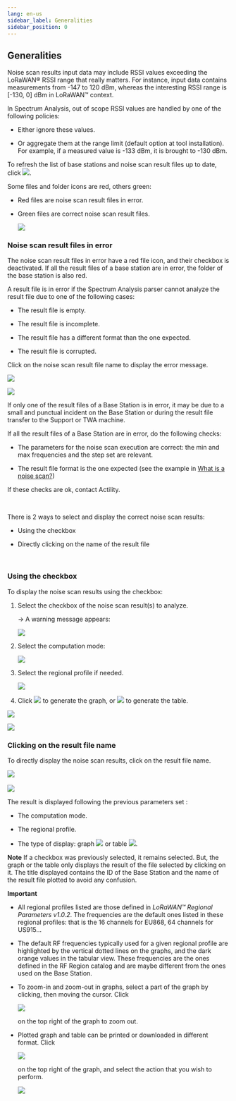 ```yaml
---
lang: en-us
sidebar_label: Generalities
sidebar_position: 0
---
```


## Generalities

Noise scan results input data may include RSSI values exceeding the
LoRaWAN® RSSI range that really matters. For instance, input data
contains measurements from -147 to 120 dBm, whereas the interesting RSSI
range is \[-130, 0\] dBm in LoRaWAN™ context.

In Spectrum Analysis, out of scope RSSI values are handled by one of the
following policies:

- Either ignore these values.

- Or aggregate them at the range limit (default option at tool
  installation). For example, if a measured value is -133 dBm, it is
  brought to -130 dBm.

To refresh the list of base stations and noise scan result files up to
date, click ![](./_images/generalities.png).

Some files and folder icons are red, others green:

- Red files are noise scan result files in error.

- Green files are correct noise scan result files.

  ![](./_images/generalities-1.png)

### Noise scan result files in error

The noise scan result files in error have a red file icon, and their
checkbox is deactivated. If all the result files of a base station are
in error, the folder of the base station is also red.

A result file is in error if the Spectrum Analysis parser cannot analyze
the result file due to one of the following cases:

- The result file is empty.

- The result file is incomplete.

- The result file has a different format than the one expected.

- The result file is corrupted.

Click on the noise scan result file name to display the error message.

![](./_images/generalities-2.png)

![](./_images/generalities-3.png)

If only one of the result files of a Base Station is in error, it may be
due to a small and punctual incident on the Base Station or during the
result file transfer to the Support or TWA machine.

If all the result files of a Base Station are in error, do the following
checks:

- The parameters for the noise scan execution are correct: the min and
  max frequencies and the step set are relevant.

- The result file format is the one expected (see the example in [What is a noise scan?](../noise-scan-process/what-is-noise-scan))

If these checks are ok, contact Actility.

 

There is 2 ways to select and display the correct noise scan results:

- Using the checkbox

- Directly clicking on the name of the result file

 

### Using the checkbox

To display the noise scan results using the checkbox:

1.  Select the checkbox of the noise scan result(s) to analyze.

    -\> A warning message appears:

    ![](./_images/generalities-4.png)

2.  Select the computation mode:

    ![](./_images/generalities-5.png)

3.  Select the regional profile if needed.

    ![](./_images/generalities-8.png)

4.  Click ![](./_images/generalities-7.png) to generate the graph, or ![](./_images/generalities-6.png) to generate the table.

![](./_images/generalities-9.png)

![](./_images/generalities-10.png)

### Clicking on the result file name

To directly display the noise scan results, click on the result file
name.

![](./_images/generalities-11.png)
 

![](./_images/generalities-12.png)

The result is displayed following the previous parameters set :

- The computation mode.

- The regional profile.

- The type of display: graph ![](./_images/generalities-14.png) or table ![](./_images/generalities-13.png).

**Note** If a checkbox was previously selected, it remains selected.
But, the graph or the table only displays the result of the file
selected by clicking on it. The title displayed contains the ID of the
Base Station and the name of the result file plotted to avoid any
confusion.

**Important**

- All regional profiles listed are those defined in *LoRaWAN™ Regional
  Parameters v1.0.2*. The frequencies are the default ones listed in
  these regional profiles: that is the 16 channels for EU868, 64
  channels for US915...

- The default RF frequencies typically used for a given regional profile
  are highlighted by the vertical dotted lines on the graphs, and the
  dark orange values in the tabular view. These frequencies are the ones
  defined in the RF Region catalog and are maybe different from the ones
  used on the Base Station.

- To zoom-in and zoom-out in graphs, select a part of the graph by
  clicking, then moving the cursor. Click

  ![](./_images/generalities-15.png)

  on the top right of the graph to zoom out.

- Plotted graph and table can be printed or downloaded in different
  format. Click

  ![](./_images/generalities-16.png)

  on the top right of the graph, and select the action that you wish to
  perform.

  ![](./_images/generalities-17.png)

